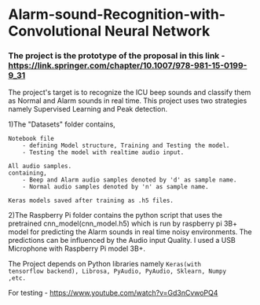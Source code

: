 # Alarm-sound-Recognition-with-Convolutional Neural Network
### The project is the prototype of the proposal in this link - https://link.springer.com/chapter/10.1007/978-981-15-0199-9_31
The project's target is to recognize the ICU beep sounds and classify them as Normal and Alarm sounds in real time.
This project uses two strategies namely Supervised Learning and Peak detection.


1)The "Datasets" folder contains,

	Notebook file 
		- defining Model structure, Training and Testing the model.
		- Testing the model with realtime audio input.

	All audio samples.
   	containing,
		- Beep and Alarm audio samples denoted by 'd' as sample name.
		- Normal audio samples denoted by 'n' as sample name.

	Keras models saved after training as .h5 files.

2)The Raspberry Pi folder contains the python script that uses the pretrained cnn_model(cnn_model.h5) which is run by raspberry pi 3B+ model for predicting the Alarm sounds in real time noisy environments. The predictions can be influenced by the Audio input Quality. I used a USB Microphone with Raspberry Pi model 3B+.

The Project depends on Python libraries namely <code>Keras(with tensorflow backend), Librosa, PyAudio, PyAudio, Sklearn, Numpy ,etc.</code>

For testing - https://www.youtube.com/watch?v=Gd3nCvwoPQ4
